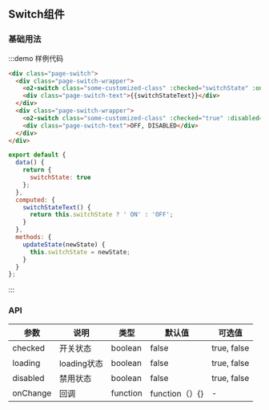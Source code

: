 <script>
export default {
  data() {
    return {
      switchState: true
    };
  },
  computed: {
    switchStateText() {
      return this.switchState ? 'ON' : 'OFF';
    }
  },
  methods: {
    updateState(newState) {
      this.switchState = newState;
    }
  }
};
</script>
<style lang="css">
  @component-namespace page {
    @component switch {
      padding: 0 15px 15px;

      @descendent wrapper {
        margin: 30px;
        width: 100px;
        float: left;
        text-align: center;
      }

      @descendent text {
        margin: 20px 0;
      }
    }
  }
</style>

## Switch组件

### 基础用法

:::demo 样例代码
```html
<div class="page-switch">
  <div class="page-switch-wrapper">
    <o2-switch class="some-customized-class" :checked="switchState" :on-change="updateState"></o2-switch>
    <div class="page-switch-text">{{switchStateText}}</div>
  </div>
  <div class="page-switch-wrapper">
    <o2-switch class="some-customized-class" :checked="true" :disabled="true"></o2-switch>
    <div class="page-switch-text">OFF, DISABLED</div>
  </div>
</div>
```


```javascript
export default {
  data() {
    return {
      switchState: true
    };
  },
  computed: {
    switchStateText() {
      return this.switchState ? ' ON' : 'OFF';
    }
  },
  methods: {
    updateState(newState) {
      this.switchState = newState;
    }
  }
};
```
:::

### API

| 参数       | 说明      | 类型       | 默认值       | 可选值       |
|-----------|-----------|-----------|-------------|-------------|
| checked | 开关状态 | boolean  | false          | true, false    |
| loading | loading状态 | boolean  | false          | true, false    |
| disabled | 禁用状态 | boolean  | false          | true, false    |
| onChange | 回调 | function  | function（）{}      | -    |

